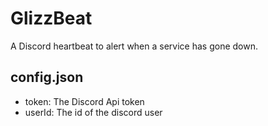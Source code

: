 # GlizzBeat
A Discord heartbeat to alert when a service has gone down.

## config.json
- token: The Discord Api token
- userId: The id of the discord user
